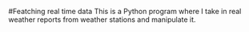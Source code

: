#Featching real time data
This is a Python program where I take in real weather reports from weather stations and manipulate it.

